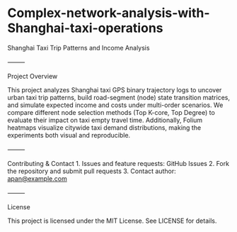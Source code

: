 # Complex-network-analysis-with-Shanghai-taxi-operations

Shanghai Taxi Trip Patterns and Income Analysis

⸻

Project Overview

This project analyzes Shanghai taxi GPS binary trajectory logs to uncover urban taxi trip patterns, build road-segment (node) state transition matrices, and simulate expected income and costs under multi-order scenarios. We compare different node selection methods (Top K-core, Top Degree) to evaluate their impact on taxi empty travel time. Additionally, Folium heatmaps visualize citywide taxi demand distributions, making the experiments both visual and reproducible.

⸻

Contributing & Contact
	1.	Issues and feature requests: GitHub Issues
	2.	Fork the repository and submit pull requests
	3.	Contact author: apan@example.com

⸻

License

This project is licensed under the MIT License. See LICENSE for details.
